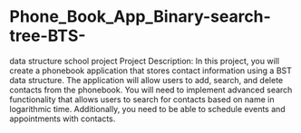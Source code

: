 # Phone_Book_App_Binary-search-tree-BTS-
data structure school project
Project Description: In this project, you will create a phonebook application that stores contact 
information using a BST data structure. The application will allow users to add, search, and delete contacts 
from the phonebook. You will need to implement advanced search functionality that allows users to 
search for contacts based on name in logarithmic time. Additionally, you need to be able to schedule 
events and appointments with contacts.
